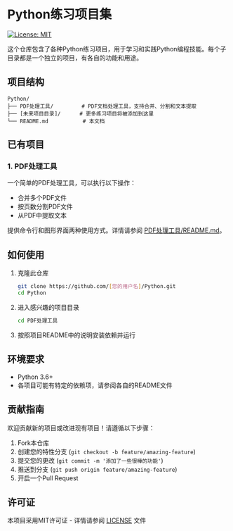 # Python练习项目集

[![License: MIT](https://img.shields.io/badge/License-MIT-yellow.svg)](https://opensource.org/licenses/MIT)

这个仓库包含了各种Python练习项目，用于学习和实践Python编程技能。每个子目录都是一个独立的项目，有各自的功能和用途。

## 项目结构

```
Python/
├── PDF处理工具/         # PDF文档处理工具，支持合并、分割和文本提取
├── [未来项目目录]/      # 更多练习项目将被添加到这里
└── README.md           # 本文档
```

## 已有项目

### 1. PDF处理工具

一个简单的PDF处理工具，可以执行以下操作：
- 合并多个PDF文件
- 按页数分割PDF文件
- 从PDF中提取文本

提供命令行和图形界面两种使用方式。详情请参阅 [PDF处理工具/README.md](PDF处理工具/README.md)。

## 如何使用

1. 克隆此仓库
   ```bash
   git clone https://github.com/[您的用户名]/Python.git
   cd Python
   ```

2. 进入感兴趣的项目目录
   ```bash
   cd PDF处理工具
   ```

3. 按照项目README中的说明安装依赖并运行

## 环境要求

- Python 3.6+
- 各项目可能有特定的依赖项，请参阅各自的README文件

## 贡献指南

欢迎贡献新的项目或改进现有项目！请遵循以下步骤：

1. Fork本仓库
2. 创建您的特性分支 (`git checkout -b feature/amazing-feature`)
3. 提交您的更改 (`git commit -m '添加了一些很棒的功能'`)
4. 推送到分支 (`git push origin feature/amazing-feature`)
5. 开启一个Pull Request

## 许可证

本项目采用MIT许可证 - 详情请参阅 [LICENSE](LICENSE) 文件 